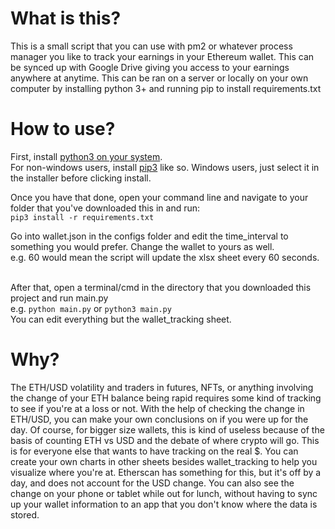 # What is this?
This is a small script that you can use with pm2 or whatever process manager you like to track your earnings in your Ethereum wallet. This can be synced up with Google Drive giving you access to your earnings anywhere at anytime. This can be ran on a server or locally on your own computer by installing python 3+ and running pip to install requirements.txt

# How to use?
First, install [python3 on your system](https://docs.python-guide.org/).<br />
For non-windows users, install [pip3](https://raturi.in/blog/installing-python3-and-pip3-ubuntu-mac-and-windows/) like so. Windows users, just select it in the installer before clicking install.<br />

Once you have that done, open your command line and navigate to your folder that you've downloaded this in and run:<br />
```pip3 install -r requirements.txt```<br />

Go into wallet.json in the configs folder and edit the time_interval to something you would prefer. Change the wallet to yours as well.<br />
e.g. 60 would mean the script will update the xlsx sheet every 60 seconds.<br /><br />

After that, open a terminal/cmd in the directory that you downloaded this project and run main.py<br />
e.g. ```python main.py``` or
```python3 main.py```
<br />
You can edit everything but the wallet_tracking sheet.<br />

# Why?
The ETH/USD volatility and traders in futures, NFTs, or anything involving the change of your ETH balance being rapid requires some kind of tracking to see if you're at a loss or not. With the help of checking the change in ETH/USD, you can make your own conclusions on if you were up for the day. Of course, for bigger size wallets, this is kind of useless because of the basis of counting ETH vs USD and the debate of where crypto will go. This is for everyone else that wants to have tracking on the real $. You can create your own charts in other sheets besides wallet_tracking to help you visualize where you're at. Etherscan has something for this, but it's off by a day, and does not account for the USD change. You can also see the change on your phone or tablet while out for lunch, without having to sync up your wallet information to an app that you don't know where the data is stored.